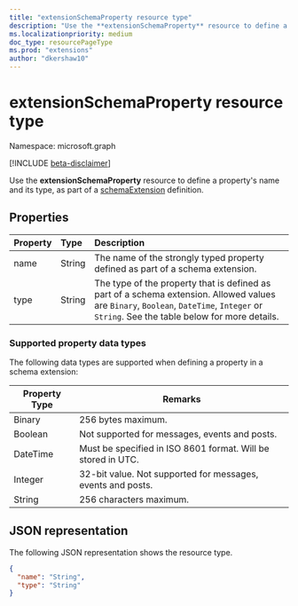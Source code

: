 ```yaml
---
title: "extensionSchemaProperty resource type"
description: "Use the **extensionSchemaProperty** resource to define a property's name and its type, as part of a schemaExtension definition."
ms.localizationpriority: medium
doc_type: resourcePageType
ms.prod: "extensions"
author: "dkershaw10"
---
```


# extensionSchemaProperty resource type

Namespace: microsoft.graph

[!INCLUDE [beta-disclaimer](../../includes/beta-disclaimer.md)]

Use the **extensionSchemaProperty** resource to define a property's name and its type, as part of a [schemaExtension](schemaextension.md) definition.


## Properties
| Property       | Type    |Description|
|:---------------|:--------|:----------|
|name|String| The name of the strongly typed property defined as part of a schema extension.|
|type|String| The type of the property that is defined as part of a schema extension.  Allowed values are `Binary`, `Boolean`, `DateTime`, `Integer` or `String`. See the table below for more details.|

### Supported property data types 
The following data types are supported when defining a property in a schema extension:

| Property Type | Remarks |
|-------------|------------|
| Binary | 256 bytes maximum. |
| Boolean | Not supported for messages, events and posts. |
| DateTime | Must be specified in ISO 8601 format. Will be stored in UTC. |
| Integer | 32-bit value. Not supported for messages, events and posts. |
| String | 256 characters maximum. |

## JSON representation
The following JSON representation shows the resource type.

<!-- {
  "blockType": "resource",
  "optionalProperties": [

  ],
  "@odata.type": "microsoft.graph.extensionSchemaProperty"
}-->

```json
{
  "name": "String",
  "type": "String"
}

```

<!-- uuid: 8fcb5dbc-d5aa-4681-8e31-b001d5168d79
2015-10-25 14:57:30 UTC -->
<!--
{
  "type": "#page.annotation",
  "description": "extensionSchemaProperty resource",
  "keywords": "",
  "section": "documentation",
  "tocPath": "",
  "suppressions": []
}
-->


